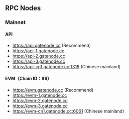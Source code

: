 ## RPC Nodes

### Mainnet

#### API

* https://api.gatenode.cc  (Recommend)
* https://api-1.gatenode.cc
* https://api-2.gatenode.cc
* https://api-3.gatenode.cc
* https://api-cn1.gatenode.cc:1318  (Chinese mainland)



#### EVM（Chain ID：86）

* https://evm.gatenode.cc  (Recommend)
* https://evm-1.gatenode.cc 
* https://evm-2.gatenode.cc
* https://evm-3.gatenode.cc
* https://evm-cn1.gatenode.cc:6061  (Chinese mainland)












